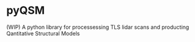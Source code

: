 # pyQSM
(WIP) A python library for processessing TLS lidar scans and producting Qantitative Structural Models

